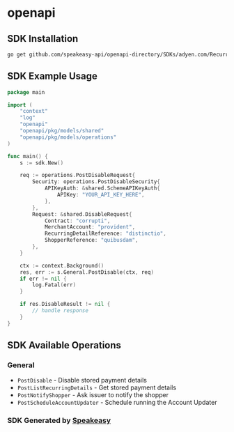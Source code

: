 # openapi

<!-- Start SDK Installation -->
## SDK Installation

```bash
go get github.com/speakeasy-api/openapi-directory/SDKs/adyen.com/RecurringService/25/go
```
<!-- End SDK Installation -->

## SDK Example Usage
<!-- Start SDK Example Usage -->
```go
package main

import (
    "context"
    "log"
    "openapi"
    "openapi/pkg/models/shared"
    "openapi/pkg/models/operations"
)

func main() {
    s := sdk.New()

    req := operations.PostDisableRequest{
        Security: operations.PostDisableSecurity{
            APIKeyAuth: &shared.SchemeAPIKeyAuth{
                APIKey: "YOUR_API_KEY_HERE",
            },
        },
        Request: &shared.DisableRequest{
            Contract: "corrupti",
            MerchantAccount: "provident",
            RecurringDetailReference: "distinctio",
            ShopperReference: "quibusdam",
        },
    }

    ctx := context.Background()
    res, err := s.General.PostDisable(ctx, req)
    if err != nil {
        log.Fatal(err)
    }

    if res.DisableResult != nil {
        // handle response
    }
}
```
<!-- End SDK Example Usage -->

<!-- Start SDK Available Operations -->
## SDK Available Operations


### General

* `PostDisable` - Disable stored payment details
* `PostListRecurringDetails` - Get stored payment details
* `PostNotifyShopper` - Ask issuer to notify the shopper
* `PostScheduleAccountUpdater` - Schedule running the Account Updater
<!-- End SDK Available Operations -->

### SDK Generated by [Speakeasy](https://docs.speakeasyapi.dev/docs/using-speakeasy/client-sdks)
